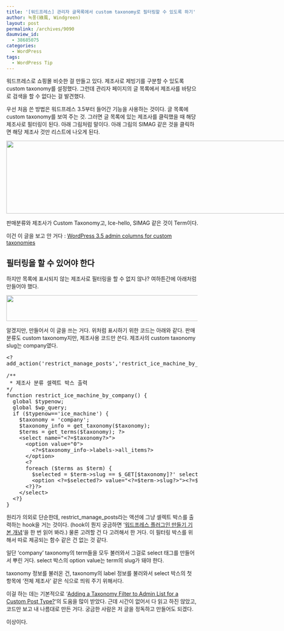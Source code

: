 ```yaml
---
title: '[워드프레스] 관리자 글목록에서 custom taxonomy로 필터링할 수 있도록 하기'
author: 녹풍(綠風, Windgreen)
layout: post
permalink: /archives/9090
daumview_id:
  - 38685075
categories:
  - WordPress
tags:
  - WordPress Tip
---
```

워드프레스로 쇼핑몰 비슷한 걸 만들고 있다. 제조사로 제빙기를 구분할 수 있도록 custom taxonomy를 설정했다. 그런데 관리자 페이지의 글 목록에서 제조사를 바탕으로 검색을 할 수 없다는 걸 발견했다.

우선 처음 쓴 방법은 워드프레스 3.5부터 들어간 기능을 사용하는 것이다. 글 목록에 custom taxonomy를 보여 주는 것. 그러면 글 목록에 있는 제조사를 클릭했을 때 해당 제조사로 필터링이 된다. 아래 그림처럼 말이다. 아래 그림의 SIMAG 같은 것을 클릭하면 해당 제조사 것만 리스트에 나오게 된다.

<div style="width: 756px" class="wp-caption aligncenter">
  <img alt="" src="http://dl.dropbox.com/u/15546257/blog/mytory/wp-custom-taxonomy-in-admin-list.png" width="746" height="192" /><p class="wp-caption-text">
    판매분류와 제조사가 Custom Taxonomy고, Ice-hello, SIMAG 같은 것이 Term이다.
  </p>
</div>

이건 이 글을 보고 안 거다 : [WordPress 3.5 admin columns for custom taxonomies][1]

## 필터링을 할 수 있어야 한다

하지만 목록에 표시되지 않는 제조사로 필터링을 할 수 없지 않나? 여하튼간에 아래처럼 만들어야 했다.

<img class="alignnone" alt="" src="http://dl.dropbox.com/u/15546257/blog/mytory/wp-custom-taxonomy-in-admin-list-2.png" width="665" height="68" />

알겠지만, 만들어서 이 글을 쓰는 거다. 위처럼 표시하기 위한 코드는 아래와 같다. 판매분류도 custom taxonomy지만, 제조사용 코드만 쓴다. 제조사의 custom taxonomy slug는 company였다.

<pre>&lt;?
add_action('restrict_manage_posts','restrict_ice_machine_by_company');

/**
 * 제조사 분류 셀렉트 박스 출력
*/
function restrict_ice_machine_by_company() {
  global $typenow;
  global $wp_query;
  if ($typenow=='ice_machine') {
    $taxonomy = 'company';
    $taxonomy_info = get_taxonomy($taxonomy);
    $terms = get_terms($taxonomy); ?&gt;
    &lt;select name="&lt;?=$taxonomy?&gt;"&gt;
      &lt;option value="0"&gt;
        &lt;?=$taxonomy_info-&gt;labels-&gt;all_items?&gt;
      &lt;/option&gt;
      &lt;?
      foreach ($terms as $term) {
        $selected = $term-&gt;slug == $_GET[$taxonomy]?' selected ':''; ?&gt;
        &lt;option &lt;?=$selected?&gt; value="&lt;?=$term-&gt;slug?&gt;"&gt;&lt;?=$term-&gt;name?&gt;(&lt;?=$term-&gt;count?&gt;)&lt;/option&gt;
      &lt;?}?&gt;
    &lt;/select&gt;
  &lt;?}
}</pre>

원리가 의외로 단순한데, restrict\_manage\_posts라는 액션에 그냥 셀렉트 박스를 출력하는 hook을 거는 것이다. (hook이 뭔지 궁금하면 &#8216;[워드프레스 플러그인 만들기 기본 개념][2]&#8216;을 한 번 읽어 봐라.) 물론 고려할 건 다 고려해서 한 거다. 이 필터링 박스를 위해서 따로 제공되는 함수 같은 건 없는 것 같다.

일단 &#8216;company&#8217; taxonomy의 term들을 모두 불러와서 그걸로 select 태그를 만들어서 뿌린 거다. select 박스의 option value는 term의 slug가 돼야 한다.

taxonomy 정보를 불러온 건, taxonomy의 label 정보를 불러와서 select 박스의 첫 항목에 &#8216;전체 제조사&#8217; 같은 식으로 띄워 주기 위해서다.

이걸 하는 데는 기본적으로 &#8216;[Adding a Taxonomy Filter to Admin List for a Custom Post Type?][3]&#8216;의 도움을 많이 받았다. 근데 시간이 없어서 다 읽고 하진 않았고, 코드만 보고 내 나름대로 만든 거다. 궁금한 사람은 저 글을 정독하고 만들어도 되겠다.

이상이다.

 [1]: http://make.wordpress.org/core/2012/12/11/wordpress-3-5-admin-columns-for-custom-taxonomies/
 [2]: http://mytory.net/archives/3225 "워드프레스 플러그인 만들기 기본 개념"
 [3]: http://wordpress.stackexchange.com/questions/578/adding-a-taxonomy-filter-to-admin-list-for-a-custom-post-type